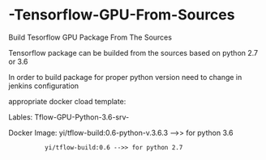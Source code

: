 # -Tensorflow-GPU-From-Sources
Build Tesorflow GPU Package From The Sources

Tensorflow package can be builded from the sources based on python 2.7 or 3.6

In order to build package for proper python version need to change in jenkins configuration

appropriate docker cload template:

Lables: Tflow-GPU-Python-3.6-srv-<server-nuber here>

Docker Image: yi/tflow-build:0.6-python-v.3.6.3 -->> for python 3.6

              yi/tflow-build:0.6 -->> for python 2.7
              
